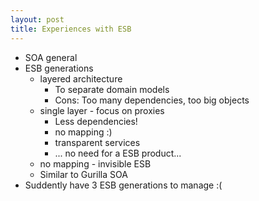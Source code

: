 ```yaml
---
layout: post
title: Experiences with ESB
---
```


* SOA general
* ESB generations
  * layered architecture
    * To separate domain models
    * Cons: Too many dependencies, too big objects
  * single layer - focus on proxies
    * Less dependencies!
    * no mapping :)
    * transparent services
    * ... no need for a ESB product...
  * no mapping - invisible ESB
  * Similar to Gurilla SOA
* Suddently have 3 ESB generations to manage :(